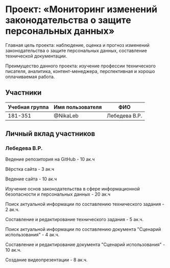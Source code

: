 # Проект: «Мониторинг изменений законодательства о защите персональных данных»

Главная цель проекта: наблюдение, оценка и прогноз изменений законодательства о защите персональных данных, составление технической документации.

Преимущество данного проекта: изучение профессии технического писателя, аналитика, контент-менеджера, перспективная и хорошо оплачиваемая работа.


## Участники

| Учебная группа | Имя пользователя     | ФИО                |
|----------------|----------------------|--------------------|
| 181-351        | @NikaLeb             | Лебедева В.Р.      |


## Личный вклад участников

### Лебедева В.Р.	
Ведение репозитория на GitHub - 10 ак.ч

Вёрстка сайта - 3 ак.ч

Ведение сайта - 10 ак.ч

Изучение основ законодательства в сфере информационной безопасности и персональных данных - 20 ак.ч

Поиск актуальной информации по составлению технического задания - 2 ак.ч.

Составление и редактирование технического задания - 5 ак.ч.

Поиск актуальной информации по составлению документа "Сценарий использования" - 4 ак.ч.

Составление и редактирование документа "Сценарий использования" - 10 ак.ч.

Создание видеопрезентации - 8 ак.ч.
